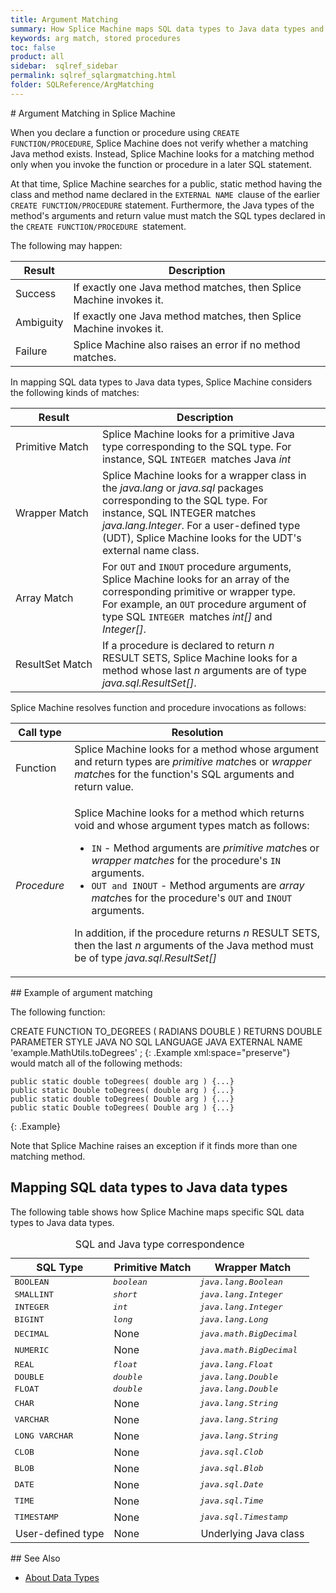 ```yaml
---
title: Argument Matching
summary: How Splice Machine maps SQL data types to Java data types and matches arguments when using stored procedures.
keywords: arg match, stored procedures
toc: false
product: all
sidebar:  sqlref_sidebar
permalink: sqlref_sqlargmatching.html
folder: SQLReference/ArgMatching
---
```

<section>
<div class="TopicContent" data-swiftype-index="true" markdown="1">
# Argument Matching in Splice Machine

When you declare a function or procedure using `CREATE
FUNCTION/PROCEDURE`, Splice Machine does not verify whether a matching
Java method exists. Instead, Splice Machine looks for a matching method
only when you invoke the function or procedure in a later SQL statement.

At that time, Splice Machine searches for a public, static method having
the class and method name declared in the `EXTERNAL NAME `clause of the
earlier `CREATE FUNCTION/PROCEDURE` statement. Furthermore, the Java
types of the method's arguments and return value must match the SQL
types declared in the `CREATE FUNCTION/PROCEDURE `statement.

The following may happen:

<table summary="Pssible results of argument mismatches">
                <col />
                <col />
                <thead>
                    <tr>
                        <th>Result</th>
                        <th>Description</th>
                    </tr>
                </thead>
                <tbody>
                    <tr>
                        <td class="ItalicFont">Success
                    </td>
                        <td>If exactly one Java method matches, then Splice Machine invokes it.</td>
                    </tr>
                    <tr>
                        <td class="ItalicFont">Ambiguity
                    </td>
                        <td> If exactly one Java method matches, then Splice Machine invokes it.</td>
                    </tr>
                    <tr>
                        <td class="ItalicFont">Failure
                    </td>
                        <td> Splice Machine also raises an error if no method matches.</td>
                    </tr>
                </tbody>
            </table>
In mapping SQL data types to Java data types, Splice Machine considers
the following kinds of matches:

<table summary="Types of argument matches">
                <col />
                <col />
                <col />
                <thead>
                    <tr>
                        <th>Result</th>
                        <th>Description</th>
                        <th> </th>
                    </tr>
                </thead>
                <tbody>
                    <tr>
                        <td class="ItalicFont">Primitive Match
                    </td>
                        <td>Splice Machine looks for a primitive	Java type corresponding to the SQL type. For instance, SQL <code>INTEGER </code>matches Java <em>int</em></td>
                    </tr>
                    <tr>
                        <td class="ItalicFont">Wrapper Match
                    </td>
                        <td> Splice Machine looks for a wrapper class in the <em>java.lang</em> or <em>java.sql</em> packages corresponding to the
					SQL type. For instance, SQL INTEGER matches <em>java.lang.Integer</em>. For a user-defined type (UDT), Splice Machine looks for the UDT's external name class.</td>
                    </tr>
                    <tr>
                        <td class="ItalicFont">Array Match
                    </td>
                        <td>For <code>OUT</code> and <code>INOUT</code> procedure arguments, Splice Machine looks for an array of the corresponding primitive or wrapper type. For
					example, an <code>OUT</code> procedure argument of type SQL <code>INTEGER </code>matches	<em>int[]</em> and <em>Integer[]</em>.</td>
                    </tr>
                    <tr>
                        <td class="ItalicFont">ResultSet Match
                    </td>
                        <td> If a procedure is declared to return <em>n</em> RESULT SETS, Splice Machine looks for a method whose last <em>n</em> arguments are of type <em>java.sql.ResultSet[]</em>.</td>
                    </tr>
                </tbody>
            </table>
Splice Machine resolves function and procedure invocations as follows:

<table summary="How Splice Machine resolves argments matches in function and procedure calls">
                <col />
                <col />
                <thead>
                    <tr>
                        <th>Call type</th>
                        <th>Resolution</th>
                    </tr>
                </thead>
                <tbody>
                    <tr>
                        <td class="ItalicFont">Function
                 </td>
                        <td>Splice Machine looks for a method whose argument and return types are <em>primitive match</em>es or <em>wrapper match</em>es for the function's SQL arguments and return value.</td>
                    </tr>
                    <tr>
                        <td><em>Procedure                    </em></td>
                        <td>
                            <p class="noSpaceAbove">Splice Machine looks for a method which returns void and whose argument types match as follows:</p>
                            <ul>
                                <li><code>IN</code> - Method arguments are <em>primitive match</em>es or <em>wrapper matches</em> for the procedure's <code>IN</code> arguments.</li>
                                <li><code>OUT and INOUT</code> - Method arguments are <em>array match</em>es for the
                        procedure's <code>OUT</code> and <code>INOUT</code> arguments.</li>
                            </ul>
                        <p>In addition, if the procedure returns <em>n</em> RESULT SETS, then the last <em>n</em> arguments of the Java method must be of type <em>java.sql.ResultSet[]</em></p>
                        </td>
                    </tr>
                </tbody>
            </table>
## Example of argument matching

The following function:

<div class="preWrapperWide" markdown="1">
    CREATE FUNCTION TO_DEGREES
         ( RADIANS DOUBLE )
    RETURNS DOUBLE
    PARAMETER STYLE JAVA
    NO SQL
    LANGUAGE JAVA
    EXTERNAL NAME 'example.MathUtils.toDegrees'
    ;
{: .Example xml:space="preserve"}

</div>
would match all of the following methods:

<div class="preWrapperWide" markdown="1">

    public static double toDegrees( double arg ) {...}
    public static Double toDegrees( double arg ) {...}
    public static double toDegrees( Double arg ) {...}
    public static Double toDegrees( Double arg ) {...}

{: .Example}

</div>
Note that Splice Machine raises an exception if it finds more than one
matching method.

## Mapping SQL data types to Java data types

The following table shows how Splice Machine maps specific SQL data
types to Java data types.

<table>
                <caption>SQL and Java type correspondence</caption>
                <col />
                <col />
                <col />
                <thead>
                    <tr>
                        <th>SQL Type</th>
                        <th>Primitive Match</th>
                        <th>Wrapper Match</th>
                    </tr>
                </thead>
                <tbody>
                    <tr>
                        <td style="font-family: monospace;">BOOLEAN</td>
                        <td style="font-family: monospace;"><em>boolean</em>
                        </td>
                        <td style="font-family: monospace;"><em>java.lang.Boolean</em>
                        </td>
                    </tr>
                    <tr>
                        <td style="font-family: monospace;">SMALLINT</td>
                        <td style="font-family: monospace;"><em>short</em>
                        </td>
                        <td style="font-family: monospace;"><em>java.lang.Integer</em>
                        </td>
                    </tr>
                    <tr>
                        <td style="font-family: monospace;">INTEGER</td>
                        <td style="font-family: monospace;"><em>int</em>
                        </td>
                        <td style="font-family: monospace;"><em>java.lang.Integer</em>
                        </td>
                    </tr>
                    <tr>
                        <td style="font-family: monospace;">BIGINT</td>
                        <td style="font-family: monospace;"><em>long</em>
                        </td>
                        <td style="font-family: monospace;"><em>java.lang.Long</em>
                        </td>
                    </tr>
                    <tr>
                        <td style="font-family: monospace;">DECIMAL</td>
                        <td>None</td>
                        <td style="font-family: monospace;"><em>java.math.BigDecimal</em>
                        </td>
                    </tr>
                    <tr>
                        <td style="font-family: monospace;">NUMERIC</td>
                        <td>None</td>
                        <td style="font-family: monospace;"><em>java.math.BigDecimal</em>
                        </td>
                    </tr>
                    <tr>
                        <td style="font-family: monospace;">REAL</td>
                        <td style="font-family: monospace;"><em>float</em>
                        </td>
                        <td style="font-family: monospace;"><em>java.lang.Float</em>
                        </td>
                    </tr>
                    <tr>
                        <td style="font-family: monospace;">DOUBLE</td>
                        <td style="font-family: monospace;"><em>double</em>
                        </td>
                        <td style="font-family: monospace;"><em>java.lang.Double</em>
                        </td>
                    </tr>
                    <tr>
                        <td style="font-family: monospace;">FLOAT</td>
                        <td style="font-family: monospace;"><em>double</em>
                        </td>
                        <td style="font-family: monospace;"><em>java.lang.Double</em>
                        </td>
                    </tr>
                    <tr>
                        <td style="font-family: monospace;">CHAR</td>
                        <td>None</td>
                        <td style="font-family: monospace;"><em>java.lang.String</em>
                        </td>
                    </tr>
                    <tr>
                        <td style="font-family: monospace;">VARCHAR</td>
                        <td>None</td>
                        <td style="font-family: monospace;"><em>java.lang.String</em>
                        </td>
                    </tr>
                    <tr>
                        <td style="font-family: monospace;">LONG VARCHAR</td>
                        <td>None</td>
                        <td style="font-family: monospace;"><em>java.lang.String</em>
                        </td>
                    </tr>
                    <tr>
                        <td style="font-family: monospace;">CLOB</td>
                        <td>None</td>
                        <td style="font-family: monospace;"><em>java.sql.Clob</em>
                        </td>
                    </tr>
                    <tr>
                        <td style="font-family: monospace;">BLOB</td>
                        <td>None</td>
                        <td style="font-family: monospace;"><em>java.sql.Blob</em>
                        </td>
                    </tr>
                    <tr>
                        <td style="font-family: monospace;">DATE</td>
                        <td>None</td>
                        <td style="font-family: monospace;"><em>java.sql.Date</em>
                        </td>
                    </tr>
                    <tr>
                        <td style="font-family: monospace;">TIME</td>
                        <td>None</td>
                        <td style="font-family: monospace;"><em>java.sql.Time</em>
                        </td>
                    </tr>
                    <tr>
                        <td style="font-family: monospace;">TIMESTAMP</td>
                        <td>None</td>
                        <td style="font-family: monospace;"><em>java.sql.Timestamp</em>
                        </td>
                    </tr>
                    <tr>
                        <td>User-defined type</td>
                        <td>None</td>
                        <td>Underlying Java class</td>
                    </tr>
                </tbody>
            </table>
## See Also

* [About Data Types](sqlref_datatypes_intro.html)

</div>
</section>
